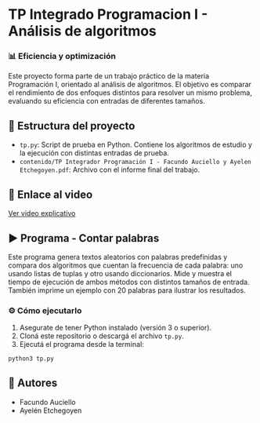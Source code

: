 # TP Integrado Programacion I - Análisis de algoritmos
### 📊 Eficiencia y optimización

Este proyecto forma parte de un trabajo práctico de la materia Programación I, orientado al análisis de algoritmos. El objetivo es comparar el rendimiento de dos enfoques distintos para resolver un mismo problema, evaluando su eficiencia con entradas de diferentes tamaños.

## 📁 Estructura del proyecto

- `tp.py`: Script de prueba en Python. Contiene los algoritmos de estudio y la ejecución con distintas entradas de prueba.
- `contenido/TP Integrador Programación I - Facundo Auciello y Ayelen Etchegoyen.pdf`: Archivo con el informe final del trabajo.

## 🎥 Enlace al video
[Ver video explicativo](https://drive.google.com/file/d/17mi6xy9i3A2T37tU_K1sywBy0KFGoTgJ/view?usp=drive_link) 

## ▶️ Programa - Contar palabras

Este programa genera textos aleatorios con palabras predefinidas y compara dos algoritmos que cuentan la frecuencia de cada palabra: uno usando listas de tuplas y otro usando diccionarios. Mide y muestra el tiempo de ejecución de ambos métodos con distintos tamaños de entrada. También imprime un ejemplo con 20 palabras para ilustrar los resultados.

### ⚙️ Cómo ejecutarlo

1. Asegurate de tener Python instalado (versión 3 o superior).
2. Cloná este repositorio o descargá el archivo `tp.py`.
3. Ejecutá el programa desde la terminal:

```bash
python3 tp.py
```

## 👥 Autores
- Facundo Auciello
- Ayelén Etchegoyen
